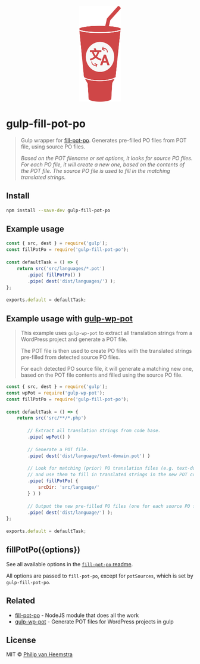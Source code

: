 <p align="center">
    <img height="257" width="114" src="https://raw.githubusercontent.com/vheemstra/gulp-fill-pot-po/main/logo.svg">
</p>

# gulp-fill-pot-po

> Gulp wrapper for [fill-pot-po](https://github.com/vheemstra/fill-pot-po). Generates pre-filled PO files from POT file, using source PO files.
> 
> *Based on the POT filename or set options, it looks for source PO files. For each PO file, it will create a new one, based on the contents of the POT file. The source PO file is used to fill in the matching translated strings.*

## Install

```bash
npm install --save-dev gulp-fill-pot-po
```

## Example usage

```js
const { src, dest } = require('gulp');
const fillPotPo = require('gulp-fill-pot-po');

const defaultTask = () => {
    return src('src/languages/*.pot')
        .pipe( fillPotPo() )
        .pipe( dest('dist/languages/') );
};

exports.default = defaultTask;
```

## Example usage with [gulp-wp-pot](http://github.com/wp-pot/gulp-wp-pot)
> This example uses `gulp-wp-pot` to extract all translation strings from a WordPress project and generate a POT file.
> 
> The POT file is then used to create PO files with the translated strings pre-filled from detected source PO files.
> 
> For each detected PO source file, it will generate a matching new one, based on the POT file contents and filled using the source PO file.
```js
const { src, dest } = require('gulp');
const wpPot = require('gulp-wp-pot');
const fillPotPo = require('gulp-fill-pot-po');

const defaultTask = () => {
    return src('src/**/*.php')
        
        // Extract all translation strings from code base.
        .pipe( wpPot() )
        
        // Generate a POT file.
        .pipe( dest('dist/language/text-domain.pot') )
        
        // Look for matching (prior) PO translation files (e.g. text-domain-en_EN.po)
        // and use them to fill in translated strings in the new POT content.
        .pipe( fillPotPo( {
            srcDir: 'src/language/'
        } ) )
        
        // Output the new pre-filled PO files (one for each source PO file).
        .pipe( dest('dist/language/') );
};

exports.default = defaultTask;
```

## fillPotPo({options})
See all available options in the [`fill-pot-po` readme](https://github.com/vheemstra/fill-pot-po#options).

All options are passed to `fill-pot-po`, except for `potSources`, which is set by `gulp-fill-pot-po`.

## Related
- [fill-pot-po](https://github.com/vheemstra/fill-pot-po) - NodeJS module that does all the work
- [gulp-wp-pot](https://github.com/wp-pot/gulp-wp-pot) - Generate POT files for WordPress projects in gulp

## License
MIT © [Philip van Heemstra](https://github.com/vheemstra)
